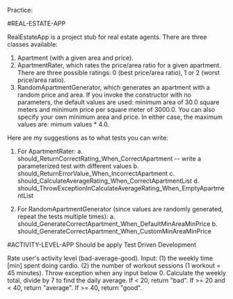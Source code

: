 Practice:

#REAL-ESTATE-APP

RealEstateApp is a project stub for real estate agents. There are three classes available:

1. Apartment (with a given area and price).
2. ApartmentRater, which rates the price/area ratio for a given apartment. There are three possible ratings: 0 (best price/area ratio), 1 or 2 (worst price/area ratio).
3. RandomApartmentGenerator, which generates an apartment with a random price and area. If you invoke the constructor with no parameters, the default values are used: minimum area of 30.0 square meters and minimum price per square meter of 3000.0. You can also specify your own minimum area and price. In either case, the maximum values are: mimum values \* 4.0.

Here are my suggestions as to what tests you can write:

1. For ApartmentRater:
   a. should_ReturnCorrectRating_When_CorrectApartment -- write a parameterized test with different values
   b. should_ReturnErrorValue_When_IncorrectApartment
   c. should_CalculateAverageRating_When_CorrectApartmentList
   d. should_ThrowExceptionInCalculateAverageRating_When_EmptyApartmentList

2. For RandomApartmentGenerator (since values are randomly generated, repeat the tests multiple times):
   a. should_GenerateCorrectApartment_When_DefaultMinAreaMinPrice
   b. should_GenerateCorrectApartment_When_CustomMinAreaMinPrice

#ACTIVITY-LEVEL-APP
Should be apply Test Driven Development

Rate user's activity level (bad-average-good).
Input:
(1) the weekly time [min] spent doing cardio.
(2) the number of workout sessions (1 workout = 45 minutes). Throw exception when any input below 0.
Calculate the weekly total, divide by 7 to find the daily average.
If < 20, return "bad".
If >= 20 and < 40, return "average".
If >= 40, return "good".
